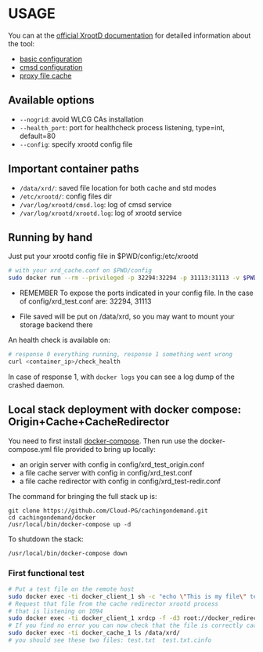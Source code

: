 # USAGE
You can at the [official XrootD documentation](http://xrootd.org/docs.html) for detailed information about the tool:
* [basic configuration](http://xrootd.org/doc/dev47/xrd_config.htm)
* [cmsd configuration](http://xrootd.org/doc/dev45/cms_config.htm)
* [proxy file cache](http://xrootd.org/doc/dev47/pss_config.htm)
## Available options

* `--nogrid`: avoid WLCG CAs installation
* `--health_port`: port for healthcheck process listening, type=int, default=80
* `--config`: specify xrootd config file

## Important container paths

* `/data/xrd/`: saved file location for both cache and std modes
* `/etc/xrootd/`: config files dir
* `/var/log/xrootd/cmsd.log`: log of cmsd service
* `/var/log/xrootd/xrootd.log`: log of xrootd service

## Running by hand

Just put your xrootd config file in $PWD/config:/etc/xrootd

```bash
# with your xrd_cache.conf on $PWD/config
sudo docker run --rm --privileged -p 32294:32294 -p 31113:31113 -v $PWD/config:/etc/xrootd cloudpg/cachingondemand --config /etc/xrootd/xrd_test.conf
```

* REMEMBER To expose the ports indicated in your config file. In the case of config/xrd_test.conf are: 32294, 31113

* File saved will be put on /data/xrd, so you may want to mount your storage backend there

An health check is available on:
```bash
# response 0 everything running, response 1 something went wrong
curl <container_ip>/check_health
```

In case of response 1, with `docker logs` you can see a log dump of the crashed daemon.

## Local stack deployment with docker compose: Origin+Cache+CacheRedirector

You need to first install [docker-compose](https://docs.docker.com/compose/install/#install-compose).
Then run use the docker-compose.yml file provided to bring up locally:

* an origin server with config in config/xrd_test_origin.conf
* a file cache server with config in config/xrd_test.conf
* a file cache redirector with config in config/xrd_test-redir.conf

The command for bringing the full stack up is:
```
git clone https://github.com/Cloud-PG/cachingondemand.git
cd cachingondemand/docker
/usr/local/bin/docker-compose up -d
```

To shutdown the stack:
```
/usr/local/bin/docker-compose down
```

### First functional test

```bash
# Put a test file on the remote host
sudo docker exec -ti docker_client_1 sh -c "echo \"This is my file\" test.txt & xrdcp test.txt root://docker_origin_1:1194//test.txt"
# Request that file from the cache redirector xrootd process 
# that is listening on 1094
sudo docker exec -ti docker_client_1 xrdcp -f -d3 root://docker_redirector_1//test.txt remote_test.txt
# If you find no error you can now check that the file is correctly cached on cache server
sudo docker exec -ti docker_cache_1 ls /data/xrd/
# you should see these two files: test.txt  test.txt.cinfo
```
